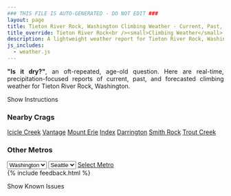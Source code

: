 ```yaml
---
### THIS FILE IS AUTO-GENERATED - DO NOT EDIT ###
layout: page
title: Tieton River Rock, Washington Climbing Weather - Current, Past, and Forecasted Report
title_override: Tieton River Rock<br /><small>Climbing Weather</small>
description: A lightweight weather report for Tieton River Rock, Washington. Optimized for slow internet connections.
js_includes:
  - weather.js
---
```


<section class="measure center lh-copy f5-ns f6 ph2 mv4" style="text-align: justify;">
<strong>"Is it dry?"</strong>, an oft-repeated, age-old question. Here are real-time,
precipitation-focused reports of current, past, and forecasted climbing weather for Tieton River Rock, Washington.
</section>

<p id="settings-toggle" class="mw5 b center tc hover-light-red black-70 pointer">Show Instructions</p>
<section id="settings" class="overflow-hidden" style="display:none;">
    <div class="mv2 ph2 center">
        <div class="fn f6 tc pv2">
            <p class="measure lh-copy center"><strong>Show/hide hourly forecasts</strong> by clicking the desired day.</p>
            <hr class="mw5 p0 mv2 o-60 b0 bt b--light-red light-red bg-light-red">
            <p class="measure lh-copy center"><strong>Current and Past conditions</strong> are measured by the nearest weather station. <strong>Forecast conditions</strong> are calculated and polled separately.</p>
            <hr class="mw5 p0 mv2 o-60 b0 bt b--light-red light-red bg-light-red">
            <p class="measure lh-copy center"><strong>Having issues?</strong> Try <a id="clear-cache" class="no-underline relative fancy-link light-red hover-light-red" href="#">clearing the local cache</a>.</p>
            <hr class="mw5 p0 mv2 o-60 b0 bt b--light-red light-red bg-light-red">
            <p class="measure lh-copy center">Weather data sourced from <a class="no-underline fancy-link relative light-red" target="_blank" href="https://www.weather.gov/documentation/services-web-api">weather.gov</a>.</p>
        </div>
    </div>
</section>
<section id="weather" data-crag="tieton-river-rock-washington" class="mv4-ns mv3 ph2 center"></section>
<section id="nearby" class="tc lh-copy">
  <h3>Nearby Crags</h3>
<a class="nowrap no-underline fancy-link relative light-red mh3" href="/crags/icicle-creek-washington-weather.html">Icicle Creek</a>
<a class="nowrap no-underline fancy-link relative light-red mh3" href="/crags/vantage-washington-weather.html">Vantage</a>
<a class="nowrap no-underline fancy-link relative light-red mh3" href="/crags/mount-erie-washington-weather.html">Mount Erie</a>
<a class="nowrap no-underline fancy-link relative light-red mh3" href="/crags/index-washington-weather.html">Index</a>
<a class="nowrap no-underline fancy-link relative light-red mh3" href="/crags/darrington-washington-weather.html">Darrington</a>
<a class="nowrap no-underline fancy-link relative light-red mh3" href="/crags/smith-rock-oregon-weather.html">Smith Rock</a>
<a class="nowrap no-underline fancy-link relative light-red mh3" href="/crags/trout-creek-oregon-weather.html">Trout Creek</a>
</section>
<section id="nearby" class="tc lh-copy">
  <h3>Other Metros</h3>
  <select class="ma1 bg-near-white pa2" id="stateSel">
    <option value="Texas">Texas</option>
    <option value="Washington" selected>Washington</option>
    <option value="Colorado">Colorado</option>
    <option value="Tennessee">Tennessee</option>
    <option value="Utah">Utah</option>
    <option value="California">California</option>
  </select>
  <select class="ma1 bg-near-white pa2" id="citySel">
    <option value="Seattle" selected>Seattle</option>
  </select>
  <a id="selectMetro" class="f6 link dim ph3 pv2 ma1 dib white bg-light-red" href="/crags/seattle-washington-weather.html">Select Metro</a>
  <script>
    var states = [];
    states["Texas"] = "Austin"
    states["Washington"] = "Seattle"
    states["Colorado"] = "Denver"
    states["Tennessee"] = "Nashville"
    states["Utah"] = "Salt Lake City"
    states["California"] = "San Francisco|Los Angeles"
  </script>
</section>
{% include feedback.html %}
<p id="issues-toggle" class="mw5 b center tc hover-light-red black-70 pointer">Show Known Issues</p>
<section id="issues" class="overflow-hidden tc f6">
</section>

<script>
  var weekly_PDT_70_159 = {"updated":"2022-03-07T04:47:25+00:00","units":"us","forecastGenerator":"BaselineForecastGenerator","generatedAt":"2022-03-07T08:37:52+00:00","updateTime":"2022-03-07T04:47:25+00:00","validTimes":"2022-03-06T22:00:00+00:00/P7DT16H","elevation":{"unitCode":"wmoUnit:m","value":1036.0152},"periods":[{"number":1,"name":"Overnight","startTime":"2022-03-07T00:00:00-08:00","endTime":"2022-03-07T06:00:00-08:00","isDaytime":false,"temperature":32,"temperatureUnit":"F","temperatureTrend":null,"windSpeed":"8 to 15 mph","windDirection":"W","icon":"https://api.weather.gov/icons/land/night/sct?size=medium","shortForecast":"Partly Cloudy","detailedForecast":"Partly cloudy, with a low around 32. West wind 8 to 15 mph, with gusts as high as 21 mph."},{"number":2,"name":"Monday","startTime":"2022-03-07T06:00:00-08:00","endTime":"2022-03-07T18:00:00-08:00","isDaytime":true,"temperature":48,"temperatureUnit":"F","temperatureTrend":"falling","windSpeed":"13 to 17 mph","windDirection":"W","icon":"https://api.weather.gov/icons/land/day/sct?size=medium","shortForecast":"Mostly Sunny","detailedForecast":"Mostly sunny. High near 48, with temperatures falling to around 43 in the afternoon. West wind 13 to 17 mph, with gusts as high as 24 mph."},{"number":3,"name":"Monday Night","startTime":"2022-03-07T18:00:00-08:00","endTime":"2022-03-08T06:00:00-08:00","isDaytime":false,"temperature":33,"temperatureUnit":"F","temperatureTrend":null,"windSpeed":"9 to 13 mph","windDirection":"W","icon":"https://api.weather.gov/icons/land/night/bkn/snow,20?size=medium","shortForecast":"Mostly Cloudy then Slight Chance Rain And Snow","detailedForecast":"A slight chance of rain and snow after 4am. Mostly cloudy, with a low around 33. West wind 9 to 13 mph, with gusts as high as 20 mph. Chance of precipitation is 20%. New rainfall amounts less than a tenth of an inch possible."},{"number":4,"name":"Tuesday","startTime":"2022-03-08T06:00:00-08:00","endTime":"2022-03-08T18:00:00-08:00","isDaytime":true,"temperature":40,"temperatureUnit":"F","temperatureTrend":null,"windSpeed":"9 mph","windDirection":"W","icon":"https://api.weather.gov/icons/land/day/snow,50?size=medium","shortForecast":"Chance Rain And Snow","detailedForecast":"A chance of rain and snow. Mostly cloudy, with a high near 40. West wind around 9 mph, with gusts as high as 20 mph. Chance of precipitation is 50%. New snow accumulation of less than one inch possible."},{"number":5,"name":"Tuesday Night","startTime":"2022-03-08T18:00:00-08:00","endTime":"2022-03-09T06:00:00-08:00","isDaytime":false,"temperature":21,"temperatureUnit":"F","temperatureTrend":null,"windSpeed":"6 to 9 mph","windDirection":"NW","icon":"https://api.weather.gov/icons/land/night/snow,50/snow,20?size=medium","shortForecast":"Chance Rain And Snow","detailedForecast":"A chance of rain and snow before 4am. Mostly cloudy, with a low around 21. Northwest wind 6 to 9 mph, with gusts as high as 20 mph. Chance of precipitation is 50%. New snow accumulation of around one inch possible."},{"number":6,"name":"Wednesday","startTime":"2022-03-09T06:00:00-08:00","endTime":"2022-03-09T18:00:00-08:00","isDaytime":true,"temperature":31,"temperatureUnit":"F","temperatureTrend":null,"windSpeed":"12 mph","windDirection":"NE","icon":"https://api.weather.gov/icons/land/day/sct?size=medium","shortForecast":"Mostly Sunny","detailedForecast":"Mostly sunny, with a high near 31."},{"number":7,"name":"Wednesday Night","startTime":"2022-03-09T18:00:00-08:00","endTime":"2022-03-10T06:00:00-08:00","isDaytime":false,"temperature":19,"temperatureUnit":"F","temperatureTrend":null,"windSpeed":"7 to 10 mph","windDirection":"SW","icon":"https://api.weather.gov/icons/land/night/few?size=medium","shortForecast":"Mostly Clear","detailedForecast":"Mostly clear, with a low around 19."},{"number":8,"name":"Thursday","startTime":"2022-03-10T06:00:00-08:00","endTime":"2022-03-10T18:00:00-08:00","isDaytime":true,"temperature":38,"temperatureUnit":"F","temperatureTrend":null,"windSpeed":"9 mph","windDirection":"W","icon":"https://api.weather.gov/icons/land/day/sct?size=medium","shortForecast":"Mostly Sunny","detailedForecast":"Mostly sunny, with a high near 38."},{"number":9,"name":"Thursday Night","startTime":"2022-03-10T18:00:00-08:00","endTime":"2022-03-11T06:00:00-08:00","isDaytime":false,"temperature":25,"temperatureUnit":"F","temperatureTrend":null,"windSpeed":"9 mph","windDirection":"W","icon":"https://api.weather.gov/icons/land/night/sct?size=medium","shortForecast":"Partly Cloudy","detailedForecast":"Partly cloudy, with a low around 25."},{"number":10,"name":"Friday","startTime":"2022-03-11T06:00:00-08:00","endTime":"2022-03-11T18:00:00-08:00","isDaytime":true,"temperature":45,"temperatureUnit":"F","temperatureTrend":null,"windSpeed":"10 mph","windDirection":"SW","icon":"https://api.weather.gov/icons/land/day/sct?size=medium","shortForecast":"Mostly Sunny","detailedForecast":"Mostly sunny, with a high near 45."},{"number":11,"name":"Friday Night","startTime":"2022-03-11T18:00:00-08:00","endTime":"2022-03-12T06:00:00-08:00","isDaytime":false,"temperature":32,"temperatureUnit":"F","temperatureTrend":null,"windSpeed":"10 mph","windDirection":"W","icon":"https://api.weather.gov/icons/land/night/bkn/snow?size=medium","shortForecast":"Mostly Cloudy then Slight Chance Rain And Snow","detailedForecast":"A slight chance of rain and snow after 4am. Mostly cloudy, with a low around 32."},{"number":12,"name":"Saturday","startTime":"2022-03-12T06:00:00-08:00","endTime":"2022-03-12T18:00:00-08:00","isDaytime":true,"temperature":46,"temperatureUnit":"F","temperatureTrend":null,"windSpeed":"9 to 14 mph","windDirection":"W","icon":"https://api.weather.gov/icons/land/day/snow?size=medium","shortForecast":"Chance Rain And Snow","detailedForecast":"A chance of rain and snow. Partly sunny, with a high near 46."},{"number":13,"name":"Saturday Night","startTime":"2022-03-12T18:00:00-08:00","endTime":"2022-03-13T06:00:00-07:00","isDaytime":false,"temperature":33,"temperatureUnit":"F","temperatureTrend":null,"windSpeed":"14 mph","windDirection":"W","icon":"https://api.weather.gov/icons/land/night/snow?size=medium","shortForecast":"Chance Rain And Snow","detailedForecast":"A chance of rain and snow. Mostly cloudy, with a low around 33. New snow accumulation of less than one inch possible."},{"number":14,"name":"Sunday","startTime":"2022-03-13T06:00:00-07:00","endTime":"2022-03-13T18:00:00-07:00","isDaytime":true,"temperature":43,"temperatureUnit":"F","temperatureTrend":null,"windSpeed":"10 to 14 mph","windDirection":"W","icon":"https://api.weather.gov/icons/land/day/snow?size=medium","shortForecast":"Chance Light Snow","detailedForecast":"A chance of snow before 2pm, then a chance of rain. Partly sunny, with a high near 43. New snow accumulation of less than half an inch possible."}]}
  var hourly_PDT_70_159 = {"@context":["https://geojson.org/geojson-ld/geojson-context.jsonld",{"@version":"1.1","wx":"https://api.weather.gov/ontology#","geo":"http://www.opengis.net/ont/geosparql#","unit":"http://codes.wmo.int/common/unit/","@vocab":"https://api.weather.gov/ontology#"}],"type":"Feature","geometry":{"type":"Polygon","coordinates":[[[-120.9671881,46.703641],[-120.961331,46.682921],[-120.9311391,46.686934],[-120.9369897,46.7076543],[-120.9671881,46.703641]]]},"properties":{"updated":"2022-03-07T04:47:25+00:00","units":"us","forecastGenerator":"HourlyForecastGenerator","generatedAt":"2022-03-07T08:37:53+00:00","updateTime":"2022-03-07T04:47:25+00:00","validTimes":"2022-03-06T22:00:00+00:00/P7DT16H","elevation":{"unitCode":"wmoUnit:m","value":1036.0152},"periods":[{"number":1,"name":"","startTime":"2022-03-07T00:00:00-08:00","endTime":"2022-03-07T01:00:00-08:00","isDaytime":false,"temperature":32,"temperatureUnit":"F","temperatureTrend":null,"windSpeed":"8 mph","windDirection":"W","icon":"https://api.weather.gov/icons/land/night/sct?size=small","shortForecast":"Partly Cloudy","detailedForecast":""},{"number":2,"name":"","startTime":"2022-03-07T01:00:00-08:00","endTime":"2022-03-07T02:00:00-08:00","isDaytime":false,"temperature":32,"temperatureUnit":"F","temperatureTrend":null,"windSpeed":"13 mph","windDirection":"W","icon":"https://api.weather.gov/icons/land/night/sct?size=small","shortForecast":"Partly Cloudy","detailedForecast":""},{"number":3,"name":"","startTime":"2022-03-07T02:00:00-08:00","endTime":"2022-03-07T03:00:00-08:00","isDaytime":false,"temperature":32,"temperatureUnit":"F","temperatureTrend":null,"windSpeed":"13 mph","windDirection":"W","icon":"https://api.weather.gov/icons/land/night/sct?size=small","shortForecast":"Partly Cloudy","detailedForecast":""},{"number":4,"name":"","startTime":"2022-03-07T03:00:00-08:00","endTime":"2022-03-07T04:00:00-08:00","isDaytime":false,"temperature":32,"temperatureUnit":"F","temperatureTrend":null,"windSpeed":"13 mph","windDirection":"W","icon":"https://api.weather.gov/icons/land/night/sct?size=small","shortForecast":"Partly Cloudy","detailedForecast":""},{"number":5,"name":"","startTime":"2022-03-07T04:00:00-08:00","endTime":"2022-03-07T05:00:00-08:00","isDaytime":false,"temperature":33,"temperatureUnit":"F","temperatureTrend":null,"windSpeed":"15 mph","windDirection":"W","icon":"https://api.weather.gov/icons/land/night/sct?size=small","shortForecast":"Partly Cloudy","detailedForecast":""},{"number":6,"name":"","startTime":"2022-03-07T05:00:00-08:00","endTime":"2022-03-07T06:00:00-08:00","isDaytime":false,"temperature":33,"temperatureUnit":"F","temperatureTrend":null,"windSpeed":"15 mph","windDirection":"W","icon":"https://api.weather.gov/icons/land/night/sct?size=small","shortForecast":"Partly Cloudy","detailedForecast":""},{"number":7,"name":"","startTime":"2022-03-07T06:00:00-08:00","endTime":"2022-03-07T07:00:00-08:00","isDaytime":true,"temperature":34,"temperatureUnit":"F","temperatureTrend":null,"windSpeed":"15 mph","windDirection":"W","icon":"https://api.weather.gov/icons/land/day/sct?size=small","shortForecast":"Mostly Sunny","detailedForecast":""},{"number":8,"name":"","startTime":"2022-03-07T07:00:00-08:00","endTime":"2022-03-07T08:00:00-08:00","isDaytime":true,"temperature":36,"temperatureUnit":"F","temperatureTrend":null,"windSpeed":"17 mph","windDirection":"W","icon":"https://api.weather.gov/icons/land/day/sct?size=small","shortForecast":"Mostly Sunny","detailedForecast":""},{"number":9,"name":"","startTime":"2022-03-07T08:00:00-08:00","endTime":"2022-03-07T09:00:00-08:00","isDaytime":true,"temperature":38,"temperatureUnit":"F","temperatureTrend":null,"windSpeed":"17 mph","windDirection":"W","icon":"https://api.weather.gov/icons/land/day/sct?size=small","shortForecast":"Mostly Sunny","detailedForecast":""},{"number":10,"name":"","startTime":"2022-03-07T09:00:00-08:00","endTime":"2022-03-07T10:00:00-08:00","isDaytime":true,"temperature":41,"temperatureUnit":"F","temperatureTrend":null,"windSpeed":"17 mph","windDirection":"W","icon":"https://api.weather.gov/icons/land/day/sct?size=small","shortForecast":"Mostly Sunny","detailedForecast":""},{"number":11,"name":"","startTime":"2022-03-07T10:00:00-08:00","endTime":"2022-03-07T11:00:00-08:00","isDaytime":true,"temperature":43,"temperatureUnit":"F","temperatureTrend":null,"windSpeed":"16 mph","windDirection":"NW","icon":"https://api.weather.gov/icons/land/day/sct?size=small","shortForecast":"Mostly Sunny","detailedForecast":""},{"number":12,"name":"","startTime":"2022-03-07T11:00:00-08:00","endTime":"2022-03-07T12:00:00-08:00","isDaytime":true,"temperature":46,"temperatureUnit":"F","temperatureTrend":null,"windSpeed":"16 mph","windDirection":"NW","icon":"https://api.weather.gov/icons/land/day/sct?size=small","shortForecast":"Mostly Sunny","detailedForecast":""},{"number":13,"name":"","startTime":"2022-03-07T12:00:00-08:00","endTime":"2022-03-07T13:00:00-08:00","isDaytime":true,"temperature":47,"temperatureUnit":"F","temperatureTrend":null,"windSpeed":"16 mph","windDirection":"NW","icon":"https://api.weather.gov/icons/land/day/sct?size=small","shortForecast":"Mostly Sunny","detailedForecast":""},{"number":14,"name":"","startTime":"2022-03-07T13:00:00-08:00","endTime":"2022-03-07T14:00:00-08:00","isDaytime":true,"temperature":48,"temperatureUnit":"F","temperatureTrend":null,"windSpeed":"17 mph","windDirection":"NW","icon":"https://api.weather.gov/icons/land/day/sct?size=small","shortForecast":"Mostly Sunny","detailedForecast":""},{"number":15,"name":"","startTime":"2022-03-07T14:00:00-08:00","endTime":"2022-03-07T15:00:00-08:00","isDaytime":true,"temperature":48,"temperatureUnit":"F","temperatureTrend":null,"windSpeed":"17 mph","windDirection":"NW","icon":"https://api.weather.gov/icons/land/day/sct?size=small","shortForecast":"Mostly Sunny","detailedForecast":""},{"number":16,"name":"","startTime":"2022-03-07T15:00:00-08:00","endTime":"2022-03-07T16:00:00-08:00","isDaytime":true,"temperature":47,"temperatureUnit":"F","temperatureTrend":null,"windSpeed":"17 mph","windDirection":"NW","icon":"https://api.weather.gov/icons/land/day/sct?size=small","shortForecast":"Mostly Sunny","detailedForecast":""},{"number":17,"name":"","startTime":"2022-03-07T16:00:00-08:00","endTime":"2022-03-07T17:00:00-08:00","isDaytime":true,"temperature":46,"temperatureUnit":"F","temperatureTrend":null,"windSpeed":"13 mph","windDirection":"W","icon":"https://api.weather.gov/icons/land/day/bkn?size=small","shortForecast":"Partly Sunny","detailedForecast":""},{"number":18,"name":"","startTime":"2022-03-07T17:00:00-08:00","endTime":"2022-03-07T18:00:00-08:00","isDaytime":true,"temperature":43,"temperatureUnit":"F","temperatureTrend":null,"windSpeed":"13 mph","windDirection":"W","icon":"https://api.weather.gov/icons/land/day/bkn?size=small","shortForecast":"Partly Sunny","detailedForecast":""},{"number":19,"name":"","startTime":"2022-03-07T18:00:00-08:00","endTime":"2022-03-07T19:00:00-08:00","isDaytime":false,"temperature":40,"temperatureUnit":"F","temperatureTrend":null,"windSpeed":"13 mph","windDirection":"W","icon":"https://api.weather.gov/icons/land/night/bkn?size=small","shortForecast":"Mostly Cloudy","detailedForecast":""},{"number":20,"name":"","startTime":"2022-03-07T19:00:00-08:00","endTime":"2022-03-07T20:00:00-08:00","isDaytime":false,"temperature":38,"temperatureUnit":"F","temperatureTrend":null,"windSpeed":"12 mph","windDirection":"W","icon":"https://api.weather.gov/icons/land/night/bkn?size=small","shortForecast":"Mostly Cloudy","detailedForecast":""},{"number":21,"name":"","startTime":"2022-03-07T20:00:00-08:00","endTime":"2022-03-07T21:00:00-08:00","isDaytime":false,"temperature":37,"temperatureUnit":"F","temperatureTrend":null,"windSpeed":"12 mph","windDirection":"W","icon":"https://api.weather.gov/icons/land/night/bkn?size=small","shortForecast":"Mostly Cloudy","detailedForecast":""},{"number":22,"name":"","startTime":"2022-03-07T21:00:00-08:00","endTime":"2022-03-07T22:00:00-08:00","isDaytime":false,"temperature":37,"temperatureUnit":"F","temperatureTrend":null,"windSpeed":"12 mph","windDirection":"W","icon":"https://api.weather.gov/icons/land/night/bkn?size=small","shortForecast":"Mostly Cloudy","detailedForecast":""},{"number":23,"name":"","startTime":"2022-03-07T22:00:00-08:00","endTime":"2022-03-07T23:00:00-08:00","isDaytime":false,"temperature":37,"temperatureUnit":"F","temperatureTrend":null,"windSpeed":"12 mph","windDirection":"W","icon":"https://api.weather.gov/icons/land/night/bkn?size=small","shortForecast":"Mostly Cloudy","detailedForecast":""},{"number":24,"name":"","startTime":"2022-03-07T23:00:00-08:00","endTime":"2022-03-08T00:00:00-08:00","isDaytime":false,"temperature":37,"temperatureUnit":"F","temperatureTrend":null,"windSpeed":"12 mph","windDirection":"W","icon":"https://api.weather.gov/icons/land/night/bkn?size=small","shortForecast":"Mostly Cloudy","detailedForecast":""},{"number":25,"name":"","startTime":"2022-03-08T00:00:00-08:00","endTime":"2022-03-08T01:00:00-08:00","isDaytime":false,"temperature":36,"temperatureUnit":"F","temperatureTrend":null,"windSpeed":"12 mph","windDirection":"W","icon":"https://api.weather.gov/icons/land/night/bkn?size=small","shortForecast":"Mostly Cloudy","detailedForecast":""},{"number":26,"name":"","startTime":"2022-03-08T01:00:00-08:00","endTime":"2022-03-08T02:00:00-08:00","isDaytime":false,"temperature":36,"temperatureUnit":"F","temperatureTrend":null,"windSpeed":"13 mph","windDirection":"W","icon":"https://api.weather.gov/icons/land/night/bkn?size=small","shortForecast":"Mostly Cloudy","detailedForecast":""},{"number":27,"name":"","startTime":"2022-03-08T02:00:00-08:00","endTime":"2022-03-08T03:00:00-08:00","isDaytime":false,"temperature":36,"temperatureUnit":"F","temperatureTrend":null,"windSpeed":"13 mph","windDirection":"W","icon":"https://api.weather.gov/icons/land/night/bkn?size=small","shortForecast":"Mostly Cloudy","detailedForecast":""},{"number":28,"name":"","startTime":"2022-03-08T03:00:00-08:00","endTime":"2022-03-08T04:00:00-08:00","isDaytime":false,"temperature":35,"temperatureUnit":"F","temperatureTrend":null,"windSpeed":"13 mph","windDirection":"W","icon":"https://api.weather.gov/icons/land/night/bkn?size=small","shortForecast":"Mostly Cloudy","detailedForecast":""},{"number":29,"name":"","startTime":"2022-03-08T04:00:00-08:00","endTime":"2022-03-08T05:00:00-08:00","isDaytime":false,"temperature":35,"temperatureUnit":"F","temperatureTrend":null,"windSpeed":"9 mph","windDirection":"W","icon":"https://api.weather.gov/icons/land/night/snow?size=small","shortForecast":"Slight Chance Rain And Snow","detailedForecast":""},{"number":30,"name":"","startTime":"2022-03-08T05:00:00-08:00","endTime":"2022-03-08T06:00:00-08:00","isDaytime":false,"temperature":34,"temperatureUnit":"F","temperatureTrend":null,"windSpeed":"9 mph","windDirection":"W","icon":"https://api.weather.gov/icons/land/night/snow?size=small","shortForecast":"Slight Chance Rain And Snow","detailedForecast":""},{"number":31,"name":"","startTime":"2022-03-08T06:00:00-08:00","endTime":"2022-03-08T07:00:00-08:00","isDaytime":true,"temperature":33,"temperatureUnit":"F","temperatureTrend":null,"windSpeed":"9 mph","windDirection":"W","icon":"https://api.weather.gov/icons/land/day/snow?size=small","shortForecast":"Slight Chance Rain And Snow","detailedForecast":""},{"number":32,"name":"","startTime":"2022-03-08T07:00:00-08:00","endTime":"2022-03-08T08:00:00-08:00","isDaytime":true,"temperature":33,"temperatureUnit":"F","temperatureTrend":null,"windSpeed":"8 mph","windDirection":"W","icon":"https://api.weather.gov/icons/land/day/snow?size=small","shortForecast":"Slight Chance Rain And Snow","detailedForecast":""},{"number":33,"name":"","startTime":"2022-03-08T08:00:00-08:00","endTime":"2022-03-08T09:00:00-08:00","isDaytime":true,"temperature":34,"temperatureUnit":"F","temperatureTrend":null,"windSpeed":"8 mph","windDirection":"W","icon":"https://api.weather.gov/icons/land/day/snow?size=small","shortForecast":"Slight Chance Rain And Snow","detailedForecast":""},{"number":34,"name":"","startTime":"2022-03-08T09:00:00-08:00","endTime":"2022-03-08T10:00:00-08:00","isDaytime":true,"temperature":36,"temperatureUnit":"F","temperatureTrend":null,"windSpeed":"8 mph","windDirection":"W","icon":"https://api.weather.gov/icons/land/day/snow?size=small","shortForecast":"Slight Chance Rain And Snow","detailedForecast":""},{"number":35,"name":"","startTime":"2022-03-08T10:00:00-08:00","endTime":"2022-03-08T11:00:00-08:00","isDaytime":true,"temperature":37,"temperatureUnit":"F","temperatureTrend":null,"windSpeed":"8 mph","windDirection":"W","icon":"https://api.weather.gov/icons/land/day/snow?size=small","shortForecast":"Chance Light Snow","detailedForecast":""},{"number":36,"name":"","startTime":"2022-03-08T11:00:00-08:00","endTime":"2022-03-08T12:00:00-08:00","isDaytime":true,"temperature":38,"temperatureUnit":"F","temperatureTrend":null,"windSpeed":"8 mph","windDirection":"W","icon":"https://api.weather.gov/icons/land/day/snow?size=small","shortForecast":"Chance Light Snow","detailedForecast":""},{"number":37,"name":"","startTime":"2022-03-08T12:00:00-08:00","endTime":"2022-03-08T13:00:00-08:00","isDaytime":true,"temperature":38,"temperatureUnit":"F","temperatureTrend":null,"windSpeed":"8 mph","windDirection":"W","icon":"https://api.weather.gov/icons/land/day/snow?size=small","shortForecast":"Chance Light Snow","detailedForecast":""},{"number":38,"name":"","startTime":"2022-03-08T13:00:00-08:00","endTime":"2022-03-08T14:00:00-08:00","isDaytime":true,"temperature":38,"temperatureUnit":"F","temperatureTrend":null,"windSpeed":"8 mph","windDirection":"W","icon":"https://api.weather.gov/icons/land/day/snow?size=small","shortForecast":"Chance Light Snow","detailedForecast":""},{"number":39,"name":"","startTime":"2022-03-08T14:00:00-08:00","endTime":"2022-03-08T15:00:00-08:00","isDaytime":true,"temperature":39,"temperatureUnit":"F","temperatureTrend":null,"windSpeed":"8 mph","windDirection":"W","icon":"https://api.weather.gov/icons/land/day/snow?size=small","shortForecast":"Chance Light Snow","detailedForecast":""},{"number":40,"name":"","startTime":"2022-03-08T15:00:00-08:00","endTime":"2022-03-08T16:00:00-08:00","isDaytime":true,"temperature":40,"temperatureUnit":"F","temperatureTrend":null,"windSpeed":"8 mph","windDirection":"W","icon":"https://api.weather.gov/icons/land/day/snow?size=small","shortForecast":"Chance Light Snow","detailedForecast":""},{"number":41,"name":"","startTime":"2022-03-08T16:00:00-08:00","endTime":"2022-03-08T17:00:00-08:00","isDaytime":true,"temperature":40,"temperatureUnit":"F","temperatureTrend":null,"windSpeed":"8 mph","windDirection":"NW","icon":"https://api.weather.gov/icons/land/day/snow?size=small","shortForecast":"Chance Rain And Snow","detailedForecast":""},{"number":42,"name":"","startTime":"2022-03-08T17:00:00-08:00","endTime":"2022-03-08T18:00:00-08:00","isDaytime":true,"temperature":38,"temperatureUnit":"F","temperatureTrend":null,"windSpeed":"8 mph","windDirection":"NW","icon":"https://api.weather.gov/icons/land/day/snow?size=small","shortForecast":"Chance Rain And Snow","detailedForecast":""},{"number":43,"name":"","startTime":"2022-03-08T18:00:00-08:00","endTime":"2022-03-08T19:00:00-08:00","isDaytime":false,"temperature":35,"temperatureUnit":"F","temperatureTrend":null,"windSpeed":"8 mph","windDirection":"NW","icon":"https://api.weather.gov/icons/land/night/snow?size=small","shortForecast":"Chance Rain And Snow","detailedForecast":""},{"number":44,"name":"","startTime":"2022-03-08T19:00:00-08:00","endTime":"2022-03-08T20:00:00-08:00","isDaytime":false,"temperature":33,"temperatureUnit":"F","temperatureTrend":null,"windSpeed":"6 mph","windDirection":"NW","icon":"https://api.weather.gov/icons/land/night/snow?size=small","shortForecast":"Chance Light Snow","detailedForecast":""},{"number":45,"name":"","startTime":"2022-03-08T20:00:00-08:00","endTime":"2022-03-08T21:00:00-08:00","isDaytime":false,"temperature":32,"temperatureUnit":"F","temperatureTrend":null,"windSpeed":"6 mph","windDirection":"NW","icon":"https://api.weather.gov/icons/land/night/snow?size=small","shortForecast":"Chance Light Snow","detailedForecast":""},{"number":46,"name":"","startTime":"2022-03-08T21:00:00-08:00","endTime":"2022-03-08T22:00:00-08:00","isDaytime":false,"temperature":31,"temperatureUnit":"F","temperatureTrend":null,"windSpeed":"6 mph","windDirection":"NW","icon":"https://api.weather.gov/icons/land/night/snow?size=small","shortForecast":"Chance Light Snow","detailedForecast":""},{"number":47,"name":"","startTime":"2022-03-08T22:00:00-08:00","endTime":"2022-03-08T23:00:00-08:00","isDaytime":false,"temperature":30,"temperatureUnit":"F","temperatureTrend":null,"windSpeed":"7 mph","windDirection":"N","icon":"https://api.weather.gov/icons/land/night/snow?size=small","shortForecast":"Slight Chance Light Snow","detailedForecast":""},{"number":48,"name":"","startTime":"2022-03-08T23:00:00-08:00","endTime":"2022-03-09T00:00:00-08:00","isDaytime":false,"temperature":28,"temperatureUnit":"F","temperatureTrend":null,"windSpeed":"7 mph","windDirection":"N","icon":"https://api.weather.gov/icons/land/night/snow?size=small","shortForecast":"Slight Chance Light Snow","detailedForecast":""},{"number":49,"name":"","startTime":"2022-03-09T00:00:00-08:00","endTime":"2022-03-09T01:00:00-08:00","isDaytime":false,"temperature":27,"temperatureUnit":"F","temperatureTrend":null,"windSpeed":"7 mph","windDirection":"N","icon":"https://api.weather.gov/icons/land/night/snow?size=small","shortForecast":"Slight Chance Light Snow","detailedForecast":""},{"number":50,"name":"","startTime":"2022-03-09T01:00:00-08:00","endTime":"2022-03-09T02:00:00-08:00","isDaytime":false,"temperature":25,"temperatureUnit":"F","temperatureTrend":null,"windSpeed":"9 mph","windDirection":"N","icon":"https://api.weather.gov/icons/land/night/snow?size=small","shortForecast":"Slight Chance Light Snow","detailedForecast":""},{"number":51,"name":"","startTime":"2022-03-09T02:00:00-08:00","endTime":"2022-03-09T03:00:00-08:00","isDaytime":false,"temperature":25,"temperatureUnit":"F","temperatureTrend":null,"windSpeed":"9 mph","windDirection":"N","icon":"https://api.weather.gov/icons/land/night/snow?size=small","shortForecast":"Slight Chance Light Snow","detailedForecast":""},{"number":52,"name":"","startTime":"2022-03-09T03:00:00-08:00","endTime":"2022-03-09T04:00:00-08:00","isDaytime":false,"temperature":25,"temperatureUnit":"F","temperatureTrend":null,"windSpeed":"9 mph","windDirection":"N","icon":"https://api.weather.gov/icons/land/night/snow?size=small","shortForecast":"Slight Chance Light Snow","detailedForecast":""},{"number":53,"name":"","startTime":"2022-03-09T04:00:00-08:00","endTime":"2022-03-09T05:00:00-08:00","isDaytime":false,"temperature":24,"temperatureUnit":"F","temperatureTrend":null,"windSpeed":"9 mph","windDirection":"N","icon":"https://api.weather.gov/icons/land/night/bkn?size=small","shortForecast":"Mostly Cloudy","detailedForecast":""},{"number":54,"name":"","startTime":"2022-03-09T05:00:00-08:00","endTime":"2022-03-09T06:00:00-08:00","isDaytime":false,"temperature":23,"temperatureUnit":"F","temperatureTrend":null,"windSpeed":"9 mph","windDirection":"N","icon":"https://api.weather.gov/icons/land/night/bkn?size=small","shortForecast":"Mostly Cloudy","detailedForecast":""},{"number":55,"name":"","startTime":"2022-03-09T06:00:00-08:00","endTime":"2022-03-09T07:00:00-08:00","isDaytime":true,"temperature":22,"temperatureUnit":"F","temperatureTrend":null,"windSpeed":"9 mph","windDirection":"N","icon":"https://api.weather.gov/icons/land/day/bkn?size=small","shortForecast":"Partly Sunny","detailedForecast":""},{"number":56,"name":"","startTime":"2022-03-09T07:00:00-08:00","endTime":"2022-03-09T08:00:00-08:00","isDaytime":true,"temperature":21,"temperatureUnit":"F","temperatureTrend":null,"windSpeed":"9 mph","windDirection":"NE","icon":"https://api.weather.gov/icons/land/day/sct?size=small","shortForecast":"Mostly Sunny","detailedForecast":""},{"number":57,"name":"","startTime":"2022-03-09T08:00:00-08:00","endTime":"2022-03-09T09:00:00-08:00","isDaytime":true,"temperature":21,"temperatureUnit":"F","temperatureTrend":null,"windSpeed":"9 mph","windDirection":"NE","icon":"https://api.weather.gov/icons/land/day/sct?size=small","shortForecast":"Mostly Sunny","detailedForecast":""},{"number":58,"name":"","startTime":"2022-03-09T09:00:00-08:00","endTime":"2022-03-09T10:00:00-08:00","isDaytime":true,"temperature":23,"temperatureUnit":"F","temperatureTrend":null,"windSpeed":"9 mph","windDirection":"NE","icon":"https://api.weather.gov/icons/land/day/sct?size=small","shortForecast":"Mostly Sunny","detailedForecast":""},{"number":59,"name":"","startTime":"2022-03-09T10:00:00-08:00","endTime":"2022-03-09T11:00:00-08:00","isDaytime":true,"temperature":24,"temperatureUnit":"F","temperatureTrend":null,"windSpeed":"12 mph","windDirection":"NE","icon":"https://api.weather.gov/icons/land/day/few?size=small","shortForecast":"Sunny","detailedForecast":""},{"number":60,"name":"","startTime":"2022-03-09T11:00:00-08:00","endTime":"2022-03-09T12:00:00-08:00","isDaytime":true,"temperature":25,"temperatureUnit":"F","temperatureTrend":null,"windSpeed":"12 mph","windDirection":"NE","icon":"https://api.weather.gov/icons/land/day/few?size=small","shortForecast":"Sunny","detailedForecast":""},{"number":61,"name":"","startTime":"2022-03-09T12:00:00-08:00","endTime":"2022-03-09T13:00:00-08:00","isDaytime":true,"temperature":26,"temperatureUnit":"F","temperatureTrend":null,"windSpeed":"12 mph","windDirection":"NE","icon":"https://api.weather.gov/icons/land/day/few?size=small","shortForecast":"Sunny","detailedForecast":""},{"number":62,"name":"","startTime":"2022-03-09T13:00:00-08:00","endTime":"2022-03-09T14:00:00-08:00","isDaytime":true,"temperature":27,"temperatureUnit":"F","temperatureTrend":null,"windSpeed":"12 mph","windDirection":"E","icon":"https://api.weather.gov/icons/land/day/sct?size=small","shortForecast":"Mostly Sunny","detailedForecast":""},{"number":63,"name":"","startTime":"2022-03-09T14:00:00-08:00","endTime":"2022-03-09T15:00:00-08:00","isDaytime":true,"temperature":29,"temperatureUnit":"F","temperatureTrend":null,"windSpeed":"12 mph","windDirection":"E","icon":"https://api.weather.gov/icons/land/day/sct?size=small","shortForecast":"Mostly Sunny","detailedForecast":""},{"number":64,"name":"","startTime":"2022-03-09T15:00:00-08:00","endTime":"2022-03-09T16:00:00-08:00","isDaytime":true,"temperature":31,"temperatureUnit":"F","temperatureTrend":null,"windSpeed":"12 mph","windDirection":"E","icon":"https://api.weather.gov/icons/land/day/sct?size=small","shortForecast":"Mostly Sunny","detailedForecast":""},{"number":65,"name":"","startTime":"2022-03-09T16:00:00-08:00","endTime":"2022-03-09T17:00:00-08:00","isDaytime":true,"temperature":31,"temperatureUnit":"F","temperatureTrend":null,"windSpeed":"10 mph","windDirection":"E","icon":"https://api.weather.gov/icons/land/day/sct?size=small","shortForecast":"Mostly Sunny","detailedForecast":""},{"number":66,"name":"","startTime":"2022-03-09T17:00:00-08:00","endTime":"2022-03-09T18:00:00-08:00","isDaytime":true,"temperature":29,"temperatureUnit":"F","temperatureTrend":null,"windSpeed":"10 mph","windDirection":"E","icon":"https://api.weather.gov/icons/land/day/sct?size=small","shortForecast":"Mostly Sunny","detailedForecast":""},{"number":67,"name":"","startTime":"2022-03-09T18:00:00-08:00","endTime":"2022-03-09T19:00:00-08:00","isDaytime":false,"temperature":26,"temperatureUnit":"F","temperatureTrend":null,"windSpeed":"10 mph","windDirection":"E","icon":"https://api.weather.gov/icons/land/night/sct?size=small","shortForecast":"Partly Cloudy","detailedForecast":""},{"number":68,"name":"","startTime":"2022-03-09T19:00:00-08:00","endTime":"2022-03-09T20:00:00-08:00","isDaytime":false,"temperature":22,"temperatureUnit":"F","temperatureTrend":null,"windSpeed":"8 mph","windDirection":"W","icon":"https://api.weather.gov/icons/land/night/few?size=small","shortForecast":"Mostly Clear","detailedForecast":""},{"number":69,"name":"","startTime":"2022-03-09T20:00:00-08:00","endTime":"2022-03-09T21:00:00-08:00","isDaytime":false,"temperature":20,"temperatureUnit":"F","temperatureTrend":null,"windSpeed":"8 mph","windDirection":"W","icon":"https://api.weather.gov/icons/land/night/few?size=small","shortForecast":"Mostly Clear","detailedForecast":""},{"number":70,"name":"","startTime":"2022-03-09T21:00:00-08:00","endTime":"2022-03-09T22:00:00-08:00","isDaytime":false,"temperature":19,"temperatureUnit":"F","temperatureTrend":null,"windSpeed":"8 mph","windDirection":"W","icon":"https://api.weather.gov/icons/land/night/few?size=small","shortForecast":"Mostly Clear","detailedForecast":""},{"number":71,"name":"","startTime":"2022-03-09T22:00:00-08:00","endTime":"2022-03-09T23:00:00-08:00","isDaytime":false,"temperature":19,"temperatureUnit":"F","temperatureTrend":null,"windSpeed":"7 mph","windDirection":"W","icon":"https://api.weather.gov/icons/land/night/few?size=small","shortForecast":"Mostly Clear","detailedForecast":""},{"number":72,"name":"","startTime":"2022-03-09T23:00:00-08:00","endTime":"2022-03-10T00:00:00-08:00","isDaytime":false,"temperature":19,"temperatureUnit":"F","temperatureTrend":null,"windSpeed":"7 mph","windDirection":"W","icon":"https://api.weather.gov/icons/land/night/few?size=small","shortForecast":"Mostly Clear","detailedForecast":""},{"number":73,"name":"","startTime":"2022-03-10T00:00:00-08:00","endTime":"2022-03-10T01:00:00-08:00","isDaytime":false,"temperature":19,"temperatureUnit":"F","temperatureTrend":null,"windSpeed":"7 mph","windDirection":"W","icon":"https://api.weather.gov/icons/land/night/few?size=small","shortForecast":"Mostly Clear","detailedForecast":""},{"number":74,"name":"","startTime":"2022-03-10T01:00:00-08:00","endTime":"2022-03-10T02:00:00-08:00","isDaytime":false,"temperature":20,"temperatureUnit":"F","temperatureTrend":null,"windSpeed":"8 mph","windDirection":"W","icon":"https://api.weather.gov/icons/land/night/few?size=small","shortForecast":"Mostly Clear","detailedForecast":""},{"number":75,"name":"","startTime":"2022-03-10T02:00:00-08:00","endTime":"2022-03-10T03:00:00-08:00","isDaytime":false,"temperature":20,"temperatureUnit":"F","temperatureTrend":null,"windSpeed":"8 mph","windDirection":"W","icon":"https://api.weather.gov/icons/land/night/few?size=small","shortForecast":"Mostly Clear","detailedForecast":""},{"number":76,"name":"","startTime":"2022-03-10T03:00:00-08:00","endTime":"2022-03-10T04:00:00-08:00","isDaytime":false,"temperature":21,"temperatureUnit":"F","temperatureTrend":null,"windSpeed":"8 mph","windDirection":"W","icon":"https://api.weather.gov/icons/land/night/few?size=small","shortForecast":"Mostly Clear","detailedForecast":""},{"number":77,"name":"","startTime":"2022-03-10T04:00:00-08:00","endTime":"2022-03-10T05:00:00-08:00","isDaytime":false,"temperature":22,"temperatureUnit":"F","temperatureTrend":null,"windSpeed":"8 mph","windDirection":"W","icon":"https://api.weather.gov/icons/land/night/sct?size=small","shortForecast":"Partly Cloudy","detailedForecast":""},{"number":78,"name":"","startTime":"2022-03-10T05:00:00-08:00","endTime":"2022-03-10T06:00:00-08:00","isDaytime":false,"temperature":23,"temperatureUnit":"F","temperatureTrend":null,"windSpeed":"8 mph","windDirection":"W","icon":"https://api.weather.gov/icons/land/night/sct?size=small","shortForecast":"Partly Cloudy","detailedForecast":""},{"number":79,"name":"","startTime":"2022-03-10T06:00:00-08:00","endTime":"2022-03-10T07:00:00-08:00","isDaytime":true,"temperature":24,"temperatureUnit":"F","temperatureTrend":null,"windSpeed":"8 mph","windDirection":"W","icon":"https://api.weather.gov/icons/land/day/sct?size=small","shortForecast":"Mostly Sunny","detailedForecast":""},{"number":80,"name":"","startTime":"2022-03-10T07:00:00-08:00","endTime":"2022-03-10T08:00:00-08:00","isDaytime":true,"temperature":26,"temperatureUnit":"F","temperatureTrend":null,"windSpeed":"9 mph","windDirection":"W","icon":"https://api.weather.gov/icons/land/day/sct?size=small","shortForecast":"Mostly Sunny","detailedForecast":""},{"number":81,"name":"","startTime":"2022-03-10T08:00:00-08:00","endTime":"2022-03-10T09:00:00-08:00","isDaytime":true,"temperature":27,"temperatureUnit":"F","temperatureTrend":null,"windSpeed":"9 mph","windDirection":"W","icon":"https://api.weather.gov/icons/land/day/sct?size=small","shortForecast":"Mostly Sunny","detailedForecast":""},{"number":82,"name":"","startTime":"2022-03-10T09:00:00-08:00","endTime":"2022-03-10T10:00:00-08:00","isDaytime":true,"temperature":29,"temperatureUnit":"F","temperatureTrend":null,"windSpeed":"9 mph","windDirection":"W","icon":"https://api.weather.gov/icons/land/day/sct?size=small","shortForecast":"Mostly Sunny","detailedForecast":""},{"number":83,"name":"","startTime":"2022-03-10T10:00:00-08:00","endTime":"2022-03-10T11:00:00-08:00","isDaytime":true,"temperature":31,"temperatureUnit":"F","temperatureTrend":null,"windSpeed":"9 mph","windDirection":"W","icon":"https://api.weather.gov/icons/land/day/sct?size=small","shortForecast":"Mostly Sunny","detailedForecast":""},{"number":84,"name":"","startTime":"2022-03-10T11:00:00-08:00","endTime":"2022-03-10T12:00:00-08:00","isDaytime":true,"temperature":33,"temperatureUnit":"F","temperatureTrend":null,"windSpeed":"9 mph","windDirection":"W","icon":"https://api.weather.gov/icons/land/day/sct?size=small","shortForecast":"Mostly Sunny","detailedForecast":""},{"number":85,"name":"","startTime":"2022-03-10T12:00:00-08:00","endTime":"2022-03-10T13:00:00-08:00","isDaytime":true,"temperature":35,"temperatureUnit":"F","temperatureTrend":null,"windSpeed":"9 mph","windDirection":"W","icon":"https://api.weather.gov/icons/land/day/sct?size=small","shortForecast":"Mostly Sunny","detailedForecast":""},{"number":86,"name":"","startTime":"2022-03-10T13:00:00-08:00","endTime":"2022-03-10T14:00:00-08:00","isDaytime":true,"temperature":36,"temperatureUnit":"F","temperatureTrend":null,"windSpeed":"9 mph","windDirection":"SW","icon":"https://api.weather.gov/icons/land/day/sct?size=small","shortForecast":"Mostly Sunny","detailedForecast":""},{"number":87,"name":"","startTime":"2022-03-10T14:00:00-08:00","endTime":"2022-03-10T15:00:00-08:00","isDaytime":true,"temperature":37,"temperatureUnit":"F","temperatureTrend":null,"windSpeed":"9 mph","windDirection":"SW","icon":"https://api.weather.gov/icons/land/day/sct?size=small","shortForecast":"Mostly Sunny","detailedForecast":""},{"number":88,"name":"","startTime":"2022-03-10T15:00:00-08:00","endTime":"2022-03-10T16:00:00-08:00","isDaytime":true,"temperature":38,"temperatureUnit":"F","temperatureTrend":null,"windSpeed":"9 mph","windDirection":"SW","icon":"https://api.weather.gov/icons/land/day/sct?size=small","shortForecast":"Mostly Sunny","detailedForecast":""},{"number":89,"name":"","startTime":"2022-03-10T16:00:00-08:00","endTime":"2022-03-10T17:00:00-08:00","isDaytime":true,"temperature":38,"temperatureUnit":"F","temperatureTrend":null,"windSpeed":"9 mph","windDirection":"SW","icon":"https://api.weather.gov/icons/land/day/sct?size=small","shortForecast":"Mostly Sunny","detailedForecast":""},{"number":90,"name":"","startTime":"2022-03-10T17:00:00-08:00","endTime":"2022-03-10T18:00:00-08:00","isDaytime":true,"temperature":37,"temperatureUnit":"F","temperatureTrend":null,"windSpeed":"9 mph","windDirection":"SW","icon":"https://api.weather.gov/icons/land/day/sct?size=small","shortForecast":"Mostly Sunny","detailedForecast":""},{"number":91,"name":"","startTime":"2022-03-10T18:00:00-08:00","endTime":"2022-03-10T19:00:00-08:00","isDaytime":false,"temperature":35,"temperatureUnit":"F","temperatureTrend":null,"windSpeed":"9 mph","windDirection":"SW","icon":"https://api.weather.gov/icons/land/night/sct?size=small","shortForecast":"Partly Cloudy","detailedForecast":""},{"number":92,"name":"","startTime":"2022-03-10T19:00:00-08:00","endTime":"2022-03-10T20:00:00-08:00","isDaytime":false,"temperature":33,"temperatureUnit":"F","temperatureTrend":null,"windSpeed":"8 mph","windDirection":"W","icon":"https://api.weather.gov/icons/land/night/sct?size=small","shortForecast":"Partly Cloudy","detailedForecast":""},{"number":93,"name":"","startTime":"2022-03-10T20:00:00-08:00","endTime":"2022-03-10T21:00:00-08:00","isDaytime":false,"temperature":30,"temperatureUnit":"F","temperatureTrend":null,"windSpeed":"8 mph","windDirection":"W","icon":"https://api.weather.gov/icons/land/night/sct?size=small","shortForecast":"Partly Cloudy","detailedForecast":""},{"number":94,"name":"","startTime":"2022-03-10T21:00:00-08:00","endTime":"2022-03-10T22:00:00-08:00","isDaytime":false,"temperature":28,"temperatureUnit":"F","temperatureTrend":null,"windSpeed":"8 mph","windDirection":"W","icon":"https://api.weather.gov/icons/land/night/sct?size=small","shortForecast":"Partly Cloudy","detailedForecast":""},{"number":95,"name":"","startTime":"2022-03-10T22:00:00-08:00","endTime":"2022-03-10T23:00:00-08:00","isDaytime":false,"temperature":26,"temperatureUnit":"F","temperatureTrend":null,"windSpeed":"8 mph","windDirection":"W","icon":"https://api.weather.gov/icons/land/night/sct?size=small","shortForecast":"Partly Cloudy","detailedForecast":""},{"number":96,"name":"","startTime":"2022-03-10T23:00:00-08:00","endTime":"2022-03-11T00:00:00-08:00","isDaytime":false,"temperature":25,"temperatureUnit":"F","temperatureTrend":null,"windSpeed":"8 mph","windDirection":"W","icon":"https://api.weather.gov/icons/land/night/sct?size=small","shortForecast":"Partly Cloudy","detailedForecast":""},{"number":97,"name":"","startTime":"2022-03-11T00:00:00-08:00","endTime":"2022-03-11T01:00:00-08:00","isDaytime":false,"temperature":25,"temperatureUnit":"F","temperatureTrend":null,"windSpeed":"8 mph","windDirection":"W","icon":"https://api.weather.gov/icons/land/night/sct?size=small","shortForecast":"Partly Cloudy","detailedForecast":""},{"number":98,"name":"","startTime":"2022-03-11T01:00:00-08:00","endTime":"2022-03-11T02:00:00-08:00","isDaytime":false,"temperature":25,"temperatureUnit":"F","temperatureTrend":null,"windSpeed":"9 mph","windDirection":"W","icon":"https://api.weather.gov/icons/land/night/sct?size=small","shortForecast":"Partly Cloudy","detailedForecast":""},{"number":99,"name":"","startTime":"2022-03-11T02:00:00-08:00","endTime":"2022-03-11T03:00:00-08:00","isDaytime":false,"temperature":26,"temperatureUnit":"F","temperatureTrend":null,"windSpeed":"9 mph","windDirection":"W","icon":"https://api.weather.gov/icons/land/night/sct?size=small","shortForecast":"Partly Cloudy","detailedForecast":""},{"number":100,"name":"","startTime":"2022-03-11T03:00:00-08:00","endTime":"2022-03-11T04:00:00-08:00","isDaytime":false,"temperature":27,"temperatureUnit":"F","temperatureTrend":null,"windSpeed":"9 mph","windDirection":"W","icon":"https://api.weather.gov/icons/land/night/sct?size=small","shortForecast":"Partly Cloudy","detailedForecast":""},{"number":101,"name":"","startTime":"2022-03-11T04:00:00-08:00","endTime":"2022-03-11T05:00:00-08:00","isDaytime":false,"temperature":29,"temperatureUnit":"F","temperatureTrend":null,"windSpeed":"9 mph","windDirection":"W","icon":"https://api.weather.gov/icons/land/night/sct?size=small","shortForecast":"Partly Cloudy","detailedForecast":""},{"number":102,"name":"","startTime":"2022-03-11T05:00:00-08:00","endTime":"2022-03-11T06:00:00-08:00","isDaytime":false,"temperature":30,"temperatureUnit":"F","temperatureTrend":null,"windSpeed":"9 mph","windDirection":"W","icon":"https://api.weather.gov/icons/land/night/sct?size=small","shortForecast":"Partly Cloudy","detailedForecast":""},{"number":103,"name":"","startTime":"2022-03-11T06:00:00-08:00","endTime":"2022-03-11T07:00:00-08:00","isDaytime":true,"temperature":32,"temperatureUnit":"F","temperatureTrend":null,"windSpeed":"9 mph","windDirection":"W","icon":"https://api.weather.gov/icons/land/day/sct?size=small","shortForecast":"Mostly Sunny","detailedForecast":""},{"number":104,"name":"","startTime":"2022-03-11T07:00:00-08:00","endTime":"2022-03-11T08:00:00-08:00","isDaytime":true,"temperature":34,"temperatureUnit":"F","temperatureTrend":null,"windSpeed":"9 mph","windDirection":"W","icon":"https://api.weather.gov/icons/land/day/sct?size=small","shortForecast":"Mostly Sunny","detailedForecast":""},{"number":105,"name":"","startTime":"2022-03-11T08:00:00-08:00","endTime":"2022-03-11T09:00:00-08:00","isDaytime":true,"temperature":37,"temperatureUnit":"F","temperatureTrend":null,"windSpeed":"9 mph","windDirection":"W","icon":"https://api.weather.gov/icons/land/day/sct?size=small","shortForecast":"Mostly Sunny","detailedForecast":""},{"number":106,"name":"","startTime":"2022-03-11T09:00:00-08:00","endTime":"2022-03-11T10:00:00-08:00","isDaytime":true,"temperature":39,"temperatureUnit":"F","temperatureTrend":null,"windSpeed":"9 mph","windDirection":"W","icon":"https://api.weather.gov/icons/land/day/sct?size=small","shortForecast":"Mostly Sunny","detailedForecast":""},{"number":107,"name":"","startTime":"2022-03-11T10:00:00-08:00","endTime":"2022-03-11T11:00:00-08:00","isDaytime":true,"temperature":40,"temperatureUnit":"F","temperatureTrend":null,"windSpeed":"9 mph","windDirection":"SW","icon":"https://api.weather.gov/icons/land/day/sct?size=small","shortForecast":"Mostly Sunny","detailedForecast":""},{"number":108,"name":"","startTime":"2022-03-11T11:00:00-08:00","endTime":"2022-03-11T12:00:00-08:00","isDaytime":true,"temperature":42,"temperatureUnit":"F","temperatureTrend":null,"windSpeed":"9 mph","windDirection":"SW","icon":"https://api.weather.gov/icons/land/day/sct?size=small","shortForecast":"Mostly Sunny","detailedForecast":""},{"number":109,"name":"","startTime":"2022-03-11T12:00:00-08:00","endTime":"2022-03-11T13:00:00-08:00","isDaytime":true,"temperature":43,"temperatureUnit":"F","temperatureTrend":null,"windSpeed":"9 mph","windDirection":"SW","icon":"https://api.weather.gov/icons/land/day/sct?size=small","shortForecast":"Mostly Sunny","detailedForecast":""},{"number":110,"name":"","startTime":"2022-03-11T13:00:00-08:00","endTime":"2022-03-11T14:00:00-08:00","isDaytime":true,"temperature":44,"temperatureUnit":"F","temperatureTrend":null,"windSpeed":"9 mph","windDirection":"SW","icon":"https://api.weather.gov/icons/land/day/sct?size=small","shortForecast":"Mostly Sunny","detailedForecast":""},{"number":111,"name":"","startTime":"2022-03-11T14:00:00-08:00","endTime":"2022-03-11T15:00:00-08:00","isDaytime":true,"temperature":45,"temperatureUnit":"F","temperatureTrend":null,"windSpeed":"9 mph","windDirection":"SW","icon":"https://api.weather.gov/icons/land/day/sct?size=small","shortForecast":"Mostly Sunny","detailedForecast":""},{"number":112,"name":"","startTime":"2022-03-11T15:00:00-08:00","endTime":"2022-03-11T16:00:00-08:00","isDaytime":true,"temperature":45,"temperatureUnit":"F","temperatureTrend":null,"windSpeed":"9 mph","windDirection":"SW","icon":"https://api.weather.gov/icons/land/day/sct?size=small","shortForecast":"Mostly Sunny","detailedForecast":""},{"number":113,"name":"","startTime":"2022-03-11T16:00:00-08:00","endTime":"2022-03-11T17:00:00-08:00","isDaytime":true,"temperature":44,"temperatureUnit":"F","temperatureTrend":null,"windSpeed":"10 mph","windDirection":"SW","icon":"https://api.weather.gov/icons/land/day/sct?size=small","shortForecast":"Mostly Sunny","detailedForecast":""},{"number":114,"name":"","startTime":"2022-03-11T17:00:00-08:00","endTime":"2022-03-11T18:00:00-08:00","isDaytime":true,"temperature":43,"temperatureUnit":"F","temperatureTrend":null,"windSpeed":"10 mph","windDirection":"SW","icon":"https://api.weather.gov/icons/land/day/sct?size=small","shortForecast":"Mostly Sunny","detailedForecast":""},{"number":115,"name":"","startTime":"2022-03-11T18:00:00-08:00","endTime":"2022-03-11T19:00:00-08:00","isDaytime":false,"temperature":41,"temperatureUnit":"F","temperatureTrend":null,"windSpeed":"10 mph","windDirection":"SW","icon":"https://api.weather.gov/icons/land/night/sct?size=small","shortForecast":"Partly Cloudy","detailedForecast":""},{"number":116,"name":"","startTime":"2022-03-11T19:00:00-08:00","endTime":"2022-03-11T20:00:00-08:00","isDaytime":false,"temperature":39,"temperatureUnit":"F","temperatureTrend":null,"windSpeed":"9 mph","windDirection":"W","icon":"https://api.weather.gov/icons/land/night/bkn?size=small","shortForecast":"Mostly Cloudy","detailedForecast":""},{"number":117,"name":"","startTime":"2022-03-11T20:00:00-08:00","endTime":"2022-03-11T21:00:00-08:00","isDaytime":false,"temperature":37,"temperatureUnit":"F","temperatureTrend":null,"windSpeed":"9 mph","windDirection":"W","icon":"https://api.weather.gov/icons/land/night/bkn?size=small","shortForecast":"Mostly Cloudy","detailedForecast":""},{"number":118,"name":"","startTime":"2022-03-11T21:00:00-08:00","endTime":"2022-03-11T22:00:00-08:00","isDaytime":false,"temperature":35,"temperatureUnit":"F","temperatureTrend":null,"windSpeed":"9 mph","windDirection":"W","icon":"https://api.weather.gov/icons/land/night/bkn?size=small","shortForecast":"Mostly Cloudy","detailedForecast":""},{"number":119,"name":"","startTime":"2022-03-11T22:00:00-08:00","endTime":"2022-03-11T23:00:00-08:00","isDaytime":false,"temperature":34,"temperatureUnit":"F","temperatureTrend":null,"windSpeed":"9 mph","windDirection":"W","icon":"https://api.weather.gov/icons/land/night/sct?size=small","shortForecast":"Partly Cloudy","detailedForecast":""},{"number":120,"name":"","startTime":"2022-03-11T23:00:00-08:00","endTime":"2022-03-12T00:00:00-08:00","isDaytime":false,"temperature":33,"temperatureUnit":"F","temperatureTrend":null,"windSpeed":"9 mph","windDirection":"W","icon":"https://api.weather.gov/icons/land/night/sct?size=small","shortForecast":"Partly Cloudy","detailedForecast":""},{"number":121,"name":"","startTime":"2022-03-12T00:00:00-08:00","endTime":"2022-03-12T01:00:00-08:00","isDaytime":false,"temperature":32,"temperatureUnit":"F","temperatureTrend":null,"windSpeed":"9 mph","windDirection":"W","icon":"https://api.weather.gov/icons/land/night/sct?size=small","shortForecast":"Partly Cloudy","detailedForecast":""},{"number":122,"name":"","startTime":"2022-03-12T01:00:00-08:00","endTime":"2022-03-12T02:00:00-08:00","isDaytime":false,"temperature":32,"temperatureUnit":"F","temperatureTrend":null,"windSpeed":"10 mph","windDirection":"W","icon":"https://api.weather.gov/icons/land/night/sct?size=small","shortForecast":"Partly Cloudy","detailedForecast":""},{"number":123,"name":"","startTime":"2022-03-12T02:00:00-08:00","endTime":"2022-03-12T03:00:00-08:00","isDaytime":false,"temperature":32,"temperatureUnit":"F","temperatureTrend":null,"windSpeed":"10 mph","windDirection":"W","icon":"https://api.weather.gov/icons/land/night/sct?size=small","shortForecast":"Partly Cloudy","detailedForecast":""},{"number":124,"name":"","startTime":"2022-03-12T03:00:00-08:00","endTime":"2022-03-12T04:00:00-08:00","isDaytime":false,"temperature":33,"temperatureUnit":"F","temperatureTrend":null,"windSpeed":"10 mph","windDirection":"W","icon":"https://api.weather.gov/icons/land/night/sct?size=small","shortForecast":"Partly Cloudy","detailedForecast":""},{"number":125,"name":"","startTime":"2022-03-12T04:00:00-08:00","endTime":"2022-03-12T05:00:00-08:00","isDaytime":false,"temperature":34,"temperatureUnit":"F","temperatureTrend":null,"windSpeed":"9 mph","windDirection":"W","icon":"https://api.weather.gov/icons/land/night/snow?size=small","shortForecast":"Slight Chance Rain And Snow","detailedForecast":""},{"number":126,"name":"","startTime":"2022-03-12T05:00:00-08:00","endTime":"2022-03-12T06:00:00-08:00","isDaytime":false,"temperature":35,"temperatureUnit":"F","temperatureTrend":null,"windSpeed":"9 mph","windDirection":"W","icon":"https://api.weather.gov/icons/land/night/snow?size=small","shortForecast":"Slight Chance Rain And Snow","detailedForecast":""},{"number":127,"name":"","startTime":"2022-03-12T06:00:00-08:00","endTime":"2022-03-12T07:00:00-08:00","isDaytime":true,"temperature":37,"temperatureUnit":"F","temperatureTrend":null,"windSpeed":"9 mph","windDirection":"W","icon":"https://api.weather.gov/icons/land/day/snow?size=small","shortForecast":"Slight Chance Rain And Snow","detailedForecast":""},{"number":128,"name":"","startTime":"2022-03-12T07:00:00-08:00","endTime":"2022-03-12T08:00:00-08:00","isDaytime":true,"temperature":38,"temperatureUnit":"F","temperatureTrend":null,"windSpeed":"9 mph","windDirection":"W","icon":"https://api.weather.gov/icons/land/day/snow?size=small","shortForecast":"Slight Chance Rain And Snow","detailedForecast":""},{"number":129,"name":"","startTime":"2022-03-12T08:00:00-08:00","endTime":"2022-03-12T09:00:00-08:00","isDaytime":true,"temperature":40,"temperatureUnit":"F","temperatureTrend":null,"windSpeed":"9 mph","windDirection":"W","icon":"https://api.weather.gov/icons/land/day/snow?size=small","shortForecast":"Slight Chance Rain And Snow","detailedForecast":""},{"number":130,"name":"","startTime":"2022-03-12T09:00:00-08:00","endTime":"2022-03-12T10:00:00-08:00","isDaytime":true,"temperature":41,"temperatureUnit":"F","temperatureTrend":null,"windSpeed":"9 mph","windDirection":"W","icon":"https://api.weather.gov/icons/land/day/snow?size=small","shortForecast":"Slight Chance Rain And Snow","detailedForecast":""},{"number":131,"name":"","startTime":"2022-03-12T10:00:00-08:00","endTime":"2022-03-12T11:00:00-08:00","isDaytime":true,"temperature":43,"temperatureUnit":"F","temperatureTrend":null,"windSpeed":"12 mph","windDirection":"W","icon":"https://api.weather.gov/icons/land/day/snow?size=small","shortForecast":"Chance Rain And Snow","detailedForecast":""},{"number":132,"name":"","startTime":"2022-03-12T11:00:00-08:00","endTime":"2022-03-12T12:00:00-08:00","isDaytime":true,"temperature":44,"temperatureUnit":"F","temperatureTrend":null,"windSpeed":"12 mph","windDirection":"W","icon":"https://api.weather.gov/icons/land/day/snow?size=small","shortForecast":"Chance Rain And Snow","detailedForecast":""},{"number":133,"name":"","startTime":"2022-03-12T12:00:00-08:00","endTime":"2022-03-12T13:00:00-08:00","isDaytime":true,"temperature":45,"temperatureUnit":"F","temperatureTrend":null,"windSpeed":"12 mph","windDirection":"W","icon":"https://api.weather.gov/icons/land/day/snow?size=small","shortForecast":"Chance Rain And Snow","detailedForecast":""},{"number":134,"name":"","startTime":"2022-03-12T13:00:00-08:00","endTime":"2022-03-12T14:00:00-08:00","isDaytime":true,"temperature":46,"temperatureUnit":"F","temperatureTrend":null,"windSpeed":"14 mph","windDirection":"W","icon":"https://api.weather.gov/icons/land/day/rain?size=small","shortForecast":"Chance Light Rain","detailedForecast":""},{"number":135,"name":"","startTime":"2022-03-12T14:00:00-08:00","endTime":"2022-03-12T15:00:00-08:00","isDaytime":true,"temperature":46,"temperatureUnit":"F","temperatureTrend":null,"windSpeed":"14 mph","windDirection":"W","icon":"https://api.weather.gov/icons/land/day/rain?size=small","shortForecast":"Chance Light Rain","detailedForecast":""},{"number":136,"name":"","startTime":"2022-03-12T15:00:00-08:00","endTime":"2022-03-12T16:00:00-08:00","isDaytime":true,"temperature":46,"temperatureUnit":"F","temperatureTrend":null,"windSpeed":"14 mph","windDirection":"W","icon":"https://api.weather.gov/icons/land/day/rain?size=small","shortForecast":"Chance Light Rain","detailedForecast":""},{"number":137,"name":"","startTime":"2022-03-12T16:00:00-08:00","endTime":"2022-03-12T17:00:00-08:00","isDaytime":true,"temperature":45,"temperatureUnit":"F","temperatureTrend":null,"windSpeed":"14 mph","windDirection":"W","icon":"https://api.weather.gov/icons/land/day/snow?size=small","shortForecast":"Chance Rain And Snow","detailedForecast":""},{"number":138,"name":"","startTime":"2022-03-12T17:00:00-08:00","endTime":"2022-03-12T18:00:00-08:00","isDaytime":true,"temperature":44,"temperatureUnit":"F","temperatureTrend":null,"windSpeed":"14 mph","windDirection":"W","icon":"https://api.weather.gov/icons/land/day/snow?size=small","shortForecast":"Chance Rain And Snow","detailedForecast":""},{"number":139,"name":"","startTime":"2022-03-12T18:00:00-08:00","endTime":"2022-03-12T19:00:00-08:00","isDaytime":false,"temperature":42,"temperatureUnit":"F","temperatureTrend":null,"windSpeed":"14 mph","windDirection":"W","icon":"https://api.weather.gov/icons/land/night/snow?size=small","shortForecast":"Chance Rain And Snow","detailedForecast":""},{"number":140,"name":"","startTime":"2022-03-12T19:00:00-08:00","endTime":"2022-03-12T20:00:00-08:00","isDaytime":false,"temperature":40,"temperatureUnit":"F","temperatureTrend":null,"windSpeed":"12 mph","windDirection":"W","icon":"https://api.weather.gov/icons/land/night/snow?size=small","shortForecast":"Chance Rain And Snow","detailedForecast":""},{"number":141,"name":"","startTime":"2022-03-12T20:00:00-08:00","endTime":"2022-03-12T21:00:00-08:00","isDaytime":false,"temperature":38,"temperatureUnit":"F","temperatureTrend":null,"windSpeed":"12 mph","windDirection":"W","icon":"https://api.weather.gov/icons/land/night/snow?size=small","shortForecast":"Chance Rain And Snow","detailedForecast":""},{"number":142,"name":"","startTime":"2022-03-12T21:00:00-08:00","endTime":"2022-03-12T22:00:00-08:00","isDaytime":false,"temperature":36,"temperatureUnit":"F","temperatureTrend":null,"windSpeed":"12 mph","windDirection":"W","icon":"https://api.weather.gov/icons/land/night/snow?size=small","shortForecast":"Chance Rain And Snow","detailedForecast":""},{"number":143,"name":"","startTime":"2022-03-12T22:00:00-08:00","endTime":"2022-03-12T23:00:00-08:00","isDaytime":false,"temperature":34,"temperatureUnit":"F","temperatureTrend":null,"windSpeed":"14 mph","windDirection":"W","icon":"https://api.weather.gov/icons/land/night/snow?size=small","shortForecast":"Chance Light Snow","detailedForecast":""},{"number":144,"name":"","startTime":"2022-03-12T23:00:00-08:00","endTime":"2022-03-13T00:00:00-08:00","isDaytime":false,"temperature":33,"temperatureUnit":"F","temperatureTrend":null,"windSpeed":"14 mph","windDirection":"W","icon":"https://api.weather.gov/icons/land/night/snow?size=small","shortForecast":"Chance Light Snow","detailedForecast":""},{"number":145,"name":"","startTime":"2022-03-13T00:00:00-08:00","endTime":"2022-03-13T01:00:00-08:00","isDaytime":false,"temperature":33,"temperatureUnit":"F","temperatureTrend":null,"windSpeed":"14 mph","windDirection":"W","icon":"https://api.weather.gov/icons/land/night/snow?size=small","shortForecast":"Chance Light Snow","detailedForecast":""},{"number":146,"name":"","startTime":"2022-03-13T01:00:00-08:00","endTime":"2022-03-13T03:00:00-07:00","isDaytime":false,"temperature":33,"temperatureUnit":"F","temperatureTrend":null,"windSpeed":"13 mph","windDirection":"W","icon":"https://api.weather.gov/icons/land/night/snow?size=small","shortForecast":"Chance Light Snow","detailedForecast":""},{"number":147,"name":"","startTime":"2022-03-13T03:00:00-07:00","endTime":"2022-03-13T04:00:00-07:00","isDaytime":false,"temperature":33,"temperatureUnit":"F","temperatureTrend":null,"windSpeed":"13 mph","windDirection":"W","icon":"https://api.weather.gov/icons/land/night/snow?size=small","shortForecast":"Chance Light Snow","detailedForecast":""},{"number":148,"name":"","startTime":"2022-03-13T04:00:00-07:00","endTime":"2022-03-13T05:00:00-07:00","isDaytime":false,"temperature":34,"temperatureUnit":"F","temperatureTrend":null,"windSpeed":"13 mph","windDirection":"W","icon":"https://api.weather.gov/icons/land/night/snow?size=small","shortForecast":"Chance Light Snow","detailedForecast":""},{"number":149,"name":"","startTime":"2022-03-13T05:00:00-07:00","endTime":"2022-03-13T06:00:00-07:00","isDaytime":false,"temperature":34,"temperatureUnit":"F","temperatureTrend":null,"windSpeed":"12 mph","windDirection":"W","icon":"https://api.weather.gov/icons/land/night/snow?size=small","shortForecast":"Chance Light Snow","detailedForecast":""},{"number":150,"name":"","startTime":"2022-03-13T06:00:00-07:00","endTime":"2022-03-13T07:00:00-07:00","isDaytime":true,"temperature":35,"temperatureUnit":"F","temperatureTrend":null,"windSpeed":"12 mph","windDirection":"W","icon":"https://api.weather.gov/icons/land/day/snow?size=small","shortForecast":"Chance Light Snow","detailedForecast":""},{"number":151,"name":"","startTime":"2022-03-13T07:00:00-07:00","endTime":"2022-03-13T08:00:00-07:00","isDaytime":true,"temperature":36,"temperatureUnit":"F","temperatureTrend":null,"windSpeed":"12 mph","windDirection":"W","icon":"https://api.weather.gov/icons/land/day/snow?size=small","shortForecast":"Chance Light Snow","detailedForecast":""},{"number":152,"name":"","startTime":"2022-03-13T08:00:00-07:00","endTime":"2022-03-13T09:00:00-07:00","isDaytime":true,"temperature":36,"temperatureUnit":"F","temperatureTrend":null,"windSpeed":"10 mph","windDirection":"W","icon":"https://api.weather.gov/icons/land/day/snow?size=small","shortForecast":"Chance Light Snow","detailedForecast":""},{"number":153,"name":"","startTime":"2022-03-13T09:00:00-07:00","endTime":"2022-03-13T10:00:00-07:00","isDaytime":true,"temperature":37,"temperatureUnit":"F","temperatureTrend":null,"windSpeed":"10 mph","windDirection":"W","icon":"https://api.weather.gov/icons/land/day/snow?size=small","shortForecast":"Chance Light Snow","detailedForecast":""},{"number":154,"name":"","startTime":"2022-03-13T10:00:00-07:00","endTime":"2022-03-13T11:00:00-07:00","isDaytime":true,"temperature":38,"temperatureUnit":"F","temperatureTrend":null,"windSpeed":"10 mph","windDirection":"W","icon":"https://api.weather.gov/icons/land/day/snow?size=small","shortForecast":"Chance Light Snow","detailedForecast":""},{"number":155,"name":"","startTime":"2022-03-13T11:00:00-07:00","endTime":"2022-03-13T12:00:00-07:00","isDaytime":true,"temperature":39,"temperatureUnit":"F","temperatureTrend":null,"windSpeed":"12 mph","windDirection":"SW","icon":"https://api.weather.gov/icons/land/day/snow?size=small","shortForecast":"Chance Light Snow","detailedForecast":""},{"number":156,"name":"","startTime":"2022-03-13T12:00:00-07:00","endTime":"2022-03-13T13:00:00-07:00","isDaytime":true,"temperature":40,"temperatureUnit":"F","temperatureTrend":null,"windSpeed":"12 mph","windDirection":"SW","icon":"https://api.weather.gov/icons/land/day/snow?size=small","shortForecast":"Chance Light Snow","detailedForecast":""}]}}
  var crags_config = [
  {
    "name": "Tieton River Rock",
    "note": "Mostly andesite (similar to basalt).",
    "mountainProject": "https://www.mountainproject.com/area/105921237/tieton-river",
    "station": "AT095",
    "office": "PDT/70,159",
    "coordinates": [
      -120.958,
      46.684
    ]
  }
]</script>
